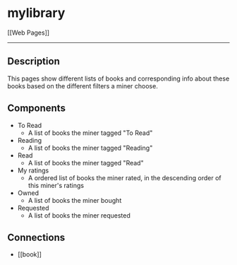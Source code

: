 # mylibrary

[[Web Pages]]

---

## Description

This pages show different lists of books and corresponding info about these books based on the different filters a miner choose.

## Components

* To Read
    * A list of books the miner tagged "To Read"
* Reading
    * A list of books the miner tagged "Reading"
* Read
    * A list of books the miner tagged "Read"
* My ratings
    * A ordered list of books the miner rated, in the descending order of this miner's ratings
* Owned
    * A list of books the miner bought
* Requested
    * A list of books the miner requested

## Connections

* [[book]]